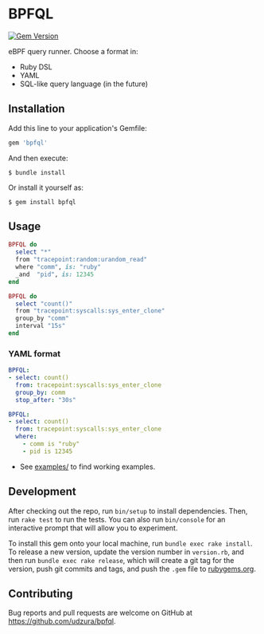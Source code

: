 # BPFQL

[![Gem Version](https://badge.fury.io/rb/bpfql.svg)](https://badge.fury.io/rb/bpfql)

eBPF query runner. Choose a format in:

* Ruby DSL
* YAML
* SQL-like query language (in the future)

## Installation

Add this line to your application's Gemfile:

```ruby
gem 'bpfql'
```

And then execute:

    $ bundle install

Or install it yourself as:

    $ gem install bpfql

## Usage

```ruby
BPFQL do
  select "*"
  from "tracepoint:random:urandom_read"
  where "comm", is: "ruby"
  _and  "pid", is: 12345
end
```

```ruby
BPFQL do
  select "count()"
  from "tracepoint:syscalls:sys_enter_clone"
  group_by "comm"
  interval "15s"
end
```

### YAML format

```yaml
BPFQL:
- select: count()
  from: tracepoint:syscalls:sys_enter_clone
  group_by: comm
  stop_after: "30s"
```

```yaml
BPFQL:
- select: count()
  from: tracepoint:syscalls:sys_enter_clone
  where:
    - comm is "ruby"
    - pid is 12345
```

* See [examples/](examples/) to find working examples.

## Development

After checking out the repo, run `bin/setup` to install dependencies. Then, run `rake test` to run the tests. You can also run `bin/console` for an interactive prompt that will allow you to experiment.

To install this gem onto your local machine, run `bundle exec rake install`. To release a new version, update the version number in `version.rb`, and then run `bundle exec rake release`, which will create a git tag for the version, push git commits and tags, and push the `.gem` file to [rubygems.org](https://rubygems.org).

## Contributing

Bug reports and pull requests are welcome on GitHub at https://github.com/udzura/bpfql.

